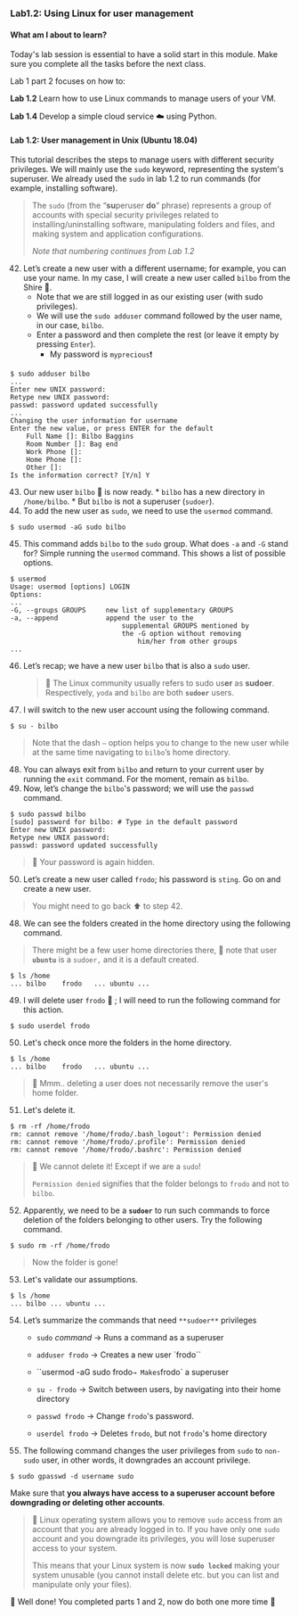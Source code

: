 ### Lab1.2: Using Linux for user management

#### What am I about to learn?

Today's lab session is essential to have a solid start in this module. Make sure you complete all the tasks before the next class.

Lab 1 part 2 focuses on how to:

**Lab 1.2**    Learn how to use Linux commands to manage users of your VM.

**Lab 1.4**    Develop a simple cloud service :cloud: using Python.

#### Lab 1.2: **User management in Unix (Ubuntu 18.04)**

This tutorial describes the steps to manage users with different security privileges. We will mainly use the `sudo` keyword, representing the system's superuser. We already used the `sudo` in lab 1.2 to run commands (for example, installing software). 

>  The `sudo` (from the “**su**peruser **do**” phrase) represents a group of accounts with special security privileges related to installing/uninstalling software, manipulating folders and files, and making system and application configurations.
>
> _Note that numbering continues from Lab 1.2_

42. Let’s create a new user with a different username; for example, you can use your name. In my case, I will create a new user called `bilbo` from the Shire :evergreen_tree:.
    * Note that we are still logged in as our existing user (with sudo privileges).
    * We will use the `sudo adduser` command followed by the user name, in our case, `bilbo`.
    * Enter a password and then complete the rest (or leave it empty by pressing `Enter`).
      * My password is `myprecious`:exclamation:

```shell
$ sudo adduser bilbo
...
Enter new UNIX password: 
Retype new UNIX password: 
passwd: password updated successfully
...
Changing the user information for username
Enter the new value, or press ENTER for the default
    Full Name []: Bilbo Baggins
    Room Number []: Bag end
    Work Phone []: 
    Home Phone []:
    Other []:
Is the information correct? [Y/n] Y
```

43.  Our new user `bilbo` :raising_hand: is now ready.
    * `bilbo` has a new directory in `/home/bilbo`.
    * But `bilbo` is not a superuser (`sudoer`).
44. To add the new user as `sudo`, we need to use the `usermod` command.

```shell
$ sudo usermod -aG sudo bilbo
```

45. This command adds `bilbo` to the `sudo` group. What does `-a` and `-G` stand for? Simple running the `usermod` command. This shows a list of possible options.

```shell
$ usermod
Usage: usermod [options] LOGIN
Options:
...
-G, --groups GROUPS		new list of supplementary GROUPS
-a, --append			append the user to the
                 			supplemental GROUPS mentioned by 
                  			the -G option without removing 
                            	him/her from other groups
...
```

46. Let’s recap; we have a new user `bilbo` that is also a `sudo` user. 

    > :triangular_flag_on_post: The Linux community usually refers to sudo us**er** as **sudoer**. Respectively, `yoda` and `bilbo` are both **`sudoer`** users.

47. I will switch to the new user account using the following command.

```shell
$ su - bilbo
```

> Note that the dash `–` option helps you to change to the new user while at the same time navigating to `bilbo`’s home directory.

48. You can always exit from `bilbo` and return to your current user by running the `exit` command. For the moment, remain as `bilbo`.
49. Now, let’s change the `bilbo`'s password; we will use the `passwd` command. 

```shell
$ sudo passwd bilbo
[sudo] password for bilbo: # Type in the default password
Enter new UNIX password: 
Retype new UNIX password: 
passwd: password updated successfully
```

> :rotating_light: Your password is again hidden.

50. Let’s create a new user called `frodo`; his password is `sting`. Go on and create a new user.

> You might need to go back :arrow_up: to step 42. 

48. We can see the folders created in the home directory using the following command.

> There might be a few user home directories there, :rotating_light: note that user **`ubuntu`** is a `sudoer,` and it is a default created.

```shell
$ ls /home
... bilbo    frodo   ... ubuntu ...
```

49. I will delete user `frodo` :no_good: ; I will need to run the following command for this action.

```shell
$ sudo userdel frodo
```

50. Let's check once more the folders in the home directory.

```
$ ls /home
... bilbo    frodo   ... ubuntu ...
```

> :rotating_light: Mmm.. deleting a user does not necessarily remove the user's home folder.

51. Let's delete it.

```shell
$ rm -rf /home/frodo
rm: cannot remove '/home/frodo/.bash_logout': Permission denied
rm: cannot remove '/home/frodo/.profile': Permission denied
rm: cannot remove '/home/frodo/.bashrc': Permission denied
```

> :rotating_light: We cannot delete it! Except if we are a `sudo`!
>
> `Permission denied` signifies that the folder belongs to `frodo` and not to `bilbo`.

52. Apparently, we need to be a **`sudoer`** to run such commands to force deletion of the folders belonging to other users. Try the following command.

```
$ sudo rm -rf /home/frodo
```

> Now the folder is gone!

53. Let's validate our assumptions.

```
$ ls /home
... bilbo ... ubuntu ...
```

54. Let’s summarize the commands  that need  `**sudoer**` privileges

    * `sudo` _command_ → Runs a command as a superuser

    * `adduser frodo` → Creates a new user `frodo``
    * ``usermod -aG sudo frodo` → Makes `frodo` a superuser
    * `su - frodo` → Switch between users, by navigating into their home directory
    * `passwd frodo` → Change `frodo`'s password.
    * `userdel frodo` → Deletes `frodo`, but not `frodo`'s home directory

55. The following command changes the user privileges from `sudo` to `non-sudo` user, in other words, it downgrades an account privilege.

```
$ sudo gpasswd -d username sudo
```

Make sure that **you always have access to a superuser account before downgrading or deleting other accounts**.

> :rotating_light: Linux operating system allows you to remove `sudo` access from an account that you are already logged in to. If you have only one `sudo` account and you downgrade its privileges, you will lose superuser access to your system. 
>
> This means that your Linux system is now **`sudo locked`** making your system unusable (you cannot install delete etc. but you can list and manipulate only your files).

:checkered_flag: Well done! You completed parts 1 and 2, now do both one more time :muscle: